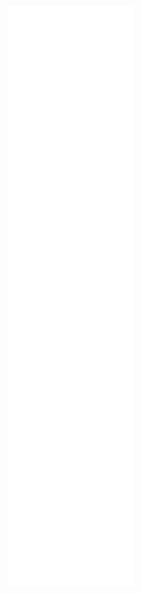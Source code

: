 <p align="center">
  <a href="https://metrics.lecoq.io/about/krehwell"><img src="https://github.com/krehwell/krehwell/blob/main/github-metrics.svg" alt="Metrics"></a>
</p>
